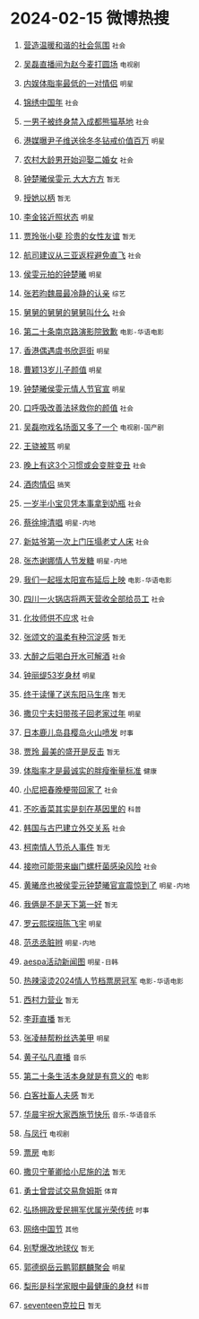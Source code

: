 # 2024-02-15 微博热搜 
1. [营造温暖和谐的社会氛围](https://m.weibo.cn/search?containerid=100103type%3D1%26t%3D10%26q%3D%23%E8%90%A5%E9%80%A0%E6%B8%A9%E6%9A%96%E5%92%8C%E8%B0%90%E7%9A%84%E7%A4%BE%E4%BC%9A%E6%B0%9B%E5%9B%B4%23&stream_entry_id=51&isnewpage=1&extparam=seat%3D1%26pos%3D0%26dgr%3D0%26filter_type%3Drealtimehot%26c_type%3D51%26stream_entry_id%3D51%26cate%3D10103%26q%3D%2523%25E8%2590%25A5%25E9%2580%25A0%25E6%25B8%25A9%25E6%259A%2596%25E5%2592%258C%25E8%25B0%2590%25E7%259A%2584%25E7%25A4%25BE%25E4%25BC%259A%25E6%25B0%259B%25E5%259B%25B4%2523%26display_time%3D1707941389%26pre_seqid%3D170794138937807366132) `社会` 

2. [吴磊直播间为赵今麦打圆场](https://m.weibo.cn/search?containerid=100103type%3D1%26t%3D10%26q%3D%23%E5%90%B4%E7%A3%8A%E7%9B%B4%E6%92%AD%E9%97%B4%E4%B8%BA%E8%B5%B5%E4%BB%8A%E9%BA%A6%E6%89%93%E5%9C%86%E5%9C%BA%23&stream_entry_id=31&isnewpage=1&extparam=seat%3D1%26band_rank%3D1%26filter_type%3Drealtimehot%26c_type%3D31%26realpos%3D1%26cate%3D5001%26lcate%3D5001%26flag%3D2%26dgr%3D0%26q%3D%2523%25E5%2590%25B4%25E7%25A3%258A%25E7%259B%25B4%25E6%2592%25AD%25E9%2597%25B4%25E4%25B8%25BA%25E8%25B5%25B5%25E4%25BB%258A%25E9%25BA%25A6%25E6%2589%2593%25E5%259C%2586%25E5%259C%25BA%2523%26stream_entry_id%3D31%26pos%3D0%26display_time%3D1707941389%26pre_seqid%3D170794138937807366132) `电视剧` 

3. [内娱体脂率最低的一对情侣](https://m.weibo.cn/search?containerid=100103type%3D1%26t%3D10%26q%3D%23%E5%86%85%E5%A8%B1%E4%BD%93%E8%84%82%E7%8E%87%E6%9C%80%E4%BD%8E%E7%9A%84%E4%B8%80%E5%AF%B9%E6%83%85%E4%BE%A3%23&stream_entry_id=31&isnewpage=1&extparam=seat%3D1%26band_rank%3D2%26filter_type%3Drealtimehot%26c_type%3D31%26realpos%3D2%26cate%3D5001%26lcate%3D5001%26flag%3D16%26dgr%3D0%26q%3D%2523%25E5%2586%2585%25E5%25A8%25B1%25E4%25BD%2593%25E8%2584%2582%25E7%258E%2587%25E6%259C%2580%25E4%25BD%258E%25E7%259A%2584%25E4%25B8%2580%25E5%25AF%25B9%25E6%2583%2585%25E4%25BE%25A3%2523%26stream_entry_id%3D31%26pos%3D1%26display_time%3D1707941389%26pre_seqid%3D170794138937807366132) `明星` 

4. [锦绣中国年](https://m.weibo.cn/search?containerid=100103type%3D1%26t%3D10%26q%3D%23%E9%94%A6%E7%BB%A3%E4%B8%AD%E5%9B%BD%E5%B9%B4%23&stream_entry_id=31&isnewpage=1&extparam=seat%3D1%26band_rank%3D3%26filter_type%3Drealtimehot%26c_type%3D31%26realpos%3D3%26cate%3D5001%26lcate%3D5001%26flag%3D0%26dgr%3D0%26q%3D%2523%25E9%2594%25A6%25E7%25BB%25A3%25E4%25B8%25AD%25E5%259B%25BD%25E5%25B9%25B4%2523%26stream_entry_id%3D31%26pos%3D2%26display_time%3D1707941389%26pre_seqid%3D170794138937807366132) `社会` 

5. [一男子被终身禁入成都熊猫基地](https://m.weibo.cn/search?containerid=100103type%3D1%26t%3D10%26q%3D%23%E4%B8%80%E7%94%B7%E5%AD%90%E8%A2%AB%E7%BB%88%E8%BA%AB%E7%A6%81%E5%85%A5%E6%88%90%E9%83%BD%E7%86%8A%E7%8C%AB%E5%9F%BA%E5%9C%B0%23&stream_entry_id=31&isnewpage=1&extparam=seat%3D1%26band_rank%3D4%26filter_type%3Drealtimehot%26c_type%3D31%26realpos%3D4%26cate%3D5001%26lcate%3D5001%26flag%3D2%26dgr%3D0%26q%3D%2523%25E4%25B8%2580%25E7%2594%25B7%25E5%25AD%2590%25E8%25A2%25AB%25E7%25BB%2588%25E8%25BA%25AB%25E7%25A6%2581%25E5%2585%25A5%25E6%2588%2590%25E9%2583%25BD%25E7%2586%258A%25E7%258C%25AB%25E5%259F%25BA%25E5%259C%25B0%2523%26stream_entry_id%3D31%26pos%3D3%26display_time%3D1707941389%26pre_seqid%3D170794138937807366132) `社会` 

6. [港媒曝尹子维送徐冬冬钻戒价值百万](https://m.weibo.cn/search?containerid=100103type%3D1%26t%3D10%26q%3D%23%E6%B8%AF%E5%AA%92%E6%9B%9D%E5%B0%B9%E5%AD%90%E7%BB%B4%E9%80%81%E5%BE%90%E5%86%AC%E5%86%AC%E9%92%BB%E6%88%92%E4%BB%B7%E5%80%BC%E7%99%BE%E4%B8%87%23&stream_entry_id=31&isnewpage=1&extparam=seat%3D1%26band_rank%3D5%26filter_type%3Drealtimehot%26c_type%3D31%26realpos%3D5%26cate%3D5001%26lcate%3D5001%26flag%3D2%26dgr%3D0%26q%3D%2523%25E6%25B8%25AF%25E5%25AA%2592%25E6%259B%259D%25E5%25B0%25B9%25E5%25AD%2590%25E7%25BB%25B4%25E9%2580%2581%25E5%25BE%2590%25E5%2586%25AC%25E5%2586%25AC%25E9%2592%25BB%25E6%2588%2592%25E4%25BB%25B7%25E5%2580%25BC%25E7%2599%25BE%25E4%25B8%2587%2523%26stream_entry_id%3D31%26pos%3D4%26display_time%3D1707941389%26pre_seqid%3D170794138937807366132) `明星` 

7. [农村大龄男开始迎娶二婚女](https://m.weibo.cn/search?containerid=100103type%3D1%26t%3D10%26q%3D%23%E5%86%9C%E6%9D%91%E5%A4%A7%E9%BE%84%E7%94%B7%E5%BC%80%E5%A7%8B%E8%BF%8E%E5%A8%B6%E4%BA%8C%E5%A9%9A%E5%A5%B3%23&stream_entry_id=31&isnewpage=1&extparam=seat%3D1%26band_rank%3D6%26filter_type%3Drealtimehot%26c_type%3D31%26realpos%3D6%26cate%3D5001%26lcate%3D5001%26flag%3D2%26dgr%3D0%26q%3D%2523%25E5%2586%259C%25E6%259D%2591%25E5%25A4%25A7%25E9%25BE%2584%25E7%2594%25B7%25E5%25BC%2580%25E5%25A7%258B%25E8%25BF%258E%25E5%25A8%25B6%25E4%25BA%258C%25E5%25A9%259A%25E5%25A5%25B3%2523%26stream_entry_id%3D31%26pos%3D5%26display_time%3D1707941389%26pre_seqid%3D170794138937807366132) `社会` 

8. [钟楚曦侯雯元 大大方方](https://m.weibo.cn/search?containerid=100103type%3D1%26t%3D10%26q%3D%E9%92%9F%E6%A5%9A%E6%9B%A6%E4%BE%AF%E9%9B%AF%E5%85%83+%E5%A4%A7%E5%A4%A7%E6%96%B9%E6%96%B9&stream_entry_id=31&isnewpage=1&extparam=seat%3D1%26band_rank%3D7%26filter_type%3Drealtimehot%26c_type%3D31%26realpos%3D7%26cate%3D5001%26lcate%3D5001%26flag%3D16%26dgr%3D0%26q%3D%25E9%2592%259F%25E6%25A5%259A%25E6%259B%25A6%25E4%25BE%25AF%25E9%259B%25AF%25E5%2585%2583%2520%25E5%25A4%25A7%25E5%25A4%25A7%25E6%2596%25B9%25E6%2596%25B9%26stream_entry_id%3D31%26pos%3D6%26display_time%3D1707941389%26pre_seqid%3D170794138937807366132) `暂无` 

9. [授她以柄](https://m.weibo.cn/search?containerid=100103type%3D1%26t%3D10%26q%3D%E6%8E%88%E5%A5%B9%E4%BB%A5%E6%9F%84&stream_entry_id=31&isnewpage=1&extparam=seat%3D1%26band_rank%3D8%26filter_type%3Drealtimehot%26c_type%3D31%26realpos%3D8%26cate%3D5001%26lcate%3D5001%26flag%3D0%26dgr%3D0%26q%3D%25E6%258E%2588%25E5%25A5%25B9%25E4%25BB%25A5%25E6%259F%2584%26stream_entry_id%3D31%26pos%3D7%26display_time%3D1707941389%26pre_seqid%3D170794138937807366132) `暂无` 

10. [李金铭近照状态](https://m.weibo.cn/search?containerid=100103type%3D1%26t%3D10%26q%3D%23%E6%9D%8E%E9%87%91%E9%93%AD%E8%BF%91%E7%85%A7%E7%8A%B6%E6%80%81%23&stream_entry_id=31&isnewpage=1&extparam=seat%3D1%26band_rank%3D9%26filter_type%3Drealtimehot%26c_type%3D31%26realpos%3D9%26cate%3D5001%26lcate%3D5001%26flag%3D2%26dgr%3D0%26q%3D%2523%25E6%259D%258E%25E9%2587%2591%25E9%2593%25AD%25E8%25BF%2591%25E7%2585%25A7%25E7%258A%25B6%25E6%2580%2581%2523%26stream_entry_id%3D31%26pos%3D8%26display_time%3D1707941389%26pre_seqid%3D170794138937807366132) `明星` 

11. [贾玲张小斐 珍贵的女性友谊](https://m.weibo.cn/search?containerid=100103type%3D1%26t%3D10%26q%3D%E8%B4%BE%E7%8E%B2%E5%BC%A0%E5%B0%8F%E6%96%90+%E7%8F%8D%E8%B4%B5%E7%9A%84%E5%A5%B3%E6%80%A7%E5%8F%8B%E8%B0%8A&stream_entry_id=31&isnewpage=1&extparam=seat%3D1%26band_rank%3D10%26filter_type%3Drealtimehot%26c_type%3D31%26realpos%3D10%26cate%3D5001%26lcate%3D5001%26flag%3D0%26dgr%3D0%26q%3D%25E8%25B4%25BE%25E7%258E%25B2%25E5%25BC%25A0%25E5%25B0%258F%25E6%2596%2590%2520%25E7%258F%258D%25E8%25B4%25B5%25E7%259A%2584%25E5%25A5%25B3%25E6%2580%25A7%25E5%258F%258B%25E8%25B0%258A%26stream_entry_id%3D31%26pos%3D9%26display_time%3D1707941389%26pre_seqid%3D170794138937807366132) `暂无` 

12. [航司建议从三亚返程避免直飞](https://m.weibo.cn/search?containerid=100103type%3D1%26t%3D10%26q%3D%23%E8%88%AA%E5%8F%B8%E5%BB%BA%E8%AE%AE%E4%BB%8E%E4%B8%89%E4%BA%9A%E8%BF%94%E7%A8%8B%E9%81%BF%E5%85%8D%E7%9B%B4%E9%A3%9E%23&stream_entry_id=31&isnewpage=1&extparam=seat%3D1%26band_rank%3D11%26filter_type%3Drealtimehot%26c_type%3D31%26realpos%3D11%26cate%3D5001%26lcate%3D5001%26flag%3D2%26dgr%3D0%26q%3D%2523%25E8%2588%25AA%25E5%258F%25B8%25E5%25BB%25BA%25E8%25AE%25AE%25E4%25BB%258E%25E4%25B8%2589%25E4%25BA%259A%25E8%25BF%2594%25E7%25A8%258B%25E9%2581%25BF%25E5%2585%258D%25E7%259B%25B4%25E9%25A3%259E%2523%26stream_entry_id%3D31%26pos%3D10%26display_time%3D1707941389%26pre_seqid%3D170794138937807366132) `社会` 

13. [侯雯元拍的钟楚曦](https://m.weibo.cn/search?containerid=100103type%3D1%26t%3D10%26q%3D%23%E4%BE%AF%E9%9B%AF%E5%85%83%E6%8B%8D%E7%9A%84%E9%92%9F%E6%A5%9A%E6%9B%A6%23&stream_entry_id=31&isnewpage=1&extparam=seat%3D1%26band_rank%3D12%26filter_type%3Drealtimehot%26c_type%3D31%26realpos%3D12%26cate%3D5001%26lcate%3D5001%26flag%3D0%26dgr%3D0%26q%3D%2523%25E4%25BE%25AF%25E9%259B%25AF%25E5%2585%2583%25E6%258B%258D%25E7%259A%2584%25E9%2592%259F%25E6%25A5%259A%25E6%259B%25A6%2523%26stream_entry_id%3D31%26pos%3D11%26display_time%3D1707941389%26pre_seqid%3D170794138937807366132) `明星` 

14. [张若昀魏晨最冷静的认亲](https://m.weibo.cn/search?containerid=100103type%3D1%26t%3D10%26q%3D%E5%BC%A0%E8%8B%A5%E6%98%80%E9%AD%8F%E6%99%A8%E6%9C%80%E5%86%B7%E9%9D%99%E7%9A%84%E8%AE%A4%E4%BA%B2&stream_entry_id=31&isnewpage=1&extparam=seat%3D1%26band_rank%3D13%26filter_type%3Drealtimehot%26c_type%3D31%26realpos%3D13%26cate%3D5001%26lcate%3D5001%26flag%3D0%26dgr%3D0%26q%3D%25E5%25BC%25A0%25E8%258B%25A5%25E6%2598%2580%25E9%25AD%258F%25E6%2599%25A8%25E6%259C%2580%25E5%2586%25B7%25E9%259D%2599%25E7%259A%2584%25E8%25AE%25A4%25E4%25BA%25B2%26stream_entry_id%3D31%26pos%3D12%26display_time%3D1707941389%26pre_seqid%3D170794138937807366132) `综艺` 

15. [舅舅的舅舅的舅舅叫什么](https://m.weibo.cn/search?containerid=100103type%3D1%26t%3D10%26q%3D%23%E8%88%85%E8%88%85%E7%9A%84%E8%88%85%E8%88%85%E7%9A%84%E8%88%85%E8%88%85%E5%8F%AB%E4%BB%80%E4%B9%88%23&stream_entry_id=31&isnewpage=1&extparam=seat%3D1%26band_rank%3D14%26filter_type%3Drealtimehot%26c_type%3D31%26realpos%3D14%26cate%3D5001%26lcate%3D5001%26flag%3D0%26dgr%3D0%26q%3D%2523%25E8%2588%2585%25E8%2588%2585%25E7%259A%2584%25E8%2588%2585%25E8%2588%2585%25E7%259A%2584%25E8%2588%2585%25E8%2588%2585%25E5%258F%25AB%25E4%25BB%2580%25E4%25B9%2588%2523%26stream_entry_id%3D31%26pos%3D13%26display_time%3D1707941389%26pre_seqid%3D170794138937807366132) `社会` 

16. [第二十条南京路演影院致歉](https://m.weibo.cn/search?containerid=100103type%3D1%26t%3D10%26q%3D%23%E7%AC%AC%E4%BA%8C%E5%8D%81%E6%9D%A1%E5%8D%97%E4%BA%AC%E8%B7%AF%E6%BC%94%E5%BD%B1%E9%99%A2%E8%87%B4%E6%AD%89%23&stream_entry_id=31&isnewpage=1&extparam=seat%3D1%26band_rank%3D15%26filter_type%3Drealtimehot%26c_type%3D31%26realpos%3D15%26cate%3D5001%26lcate%3D5001%26flag%3D0%26dgr%3D0%26q%3D%2523%25E7%25AC%25AC%25E4%25BA%258C%25E5%258D%2581%25E6%259D%25A1%25E5%258D%2597%25E4%25BA%25AC%25E8%25B7%25AF%25E6%25BC%2594%25E5%25BD%25B1%25E9%2599%25A2%25E8%2587%25B4%25E6%25AD%2589%2523%26stream_entry_id%3D31%26pos%3D14%26display_time%3D1707941389%26pre_seqid%3D170794138937807366132) `电影-华语电影` 

17. [香港偶遇虞书欣逛街](https://m.weibo.cn/search?containerid=100103type%3D1%26t%3D10%26q%3D%23%E9%A6%99%E6%B8%AF%E5%81%B6%E9%81%87%E8%99%9E%E4%B9%A6%E6%AC%A3%E9%80%9B%E8%A1%97%23&stream_entry_id=31&isnewpage=1&extparam=seat%3D1%26band_rank%3D16%26filter_type%3Drealtimehot%26c_type%3D31%26realpos%3D16%26cate%3D5001%26lcate%3D5001%26flag%3D1%26dgr%3D0%26q%3D%2523%25E9%25A6%2599%25E6%25B8%25AF%25E5%2581%25B6%25E9%2581%2587%25E8%2599%259E%25E4%25B9%25A6%25E6%25AC%25A3%25E9%2580%259B%25E8%25A1%2597%2523%26stream_entry_id%3D31%26pos%3D15%26display_time%3D1707941389%26pre_seqid%3D170794138937807366132) `明星` 

18. [曹颖13岁儿子颜值](https://m.weibo.cn/search?containerid=100103type%3D1%26t%3D10%26q%3D%23%E6%9B%B9%E9%A2%9613%E5%B2%81%E5%84%BF%E5%AD%90%E9%A2%9C%E5%80%BC%23&stream_entry_id=31&isnewpage=1&extparam=seat%3D1%26band_rank%3D17%26filter_type%3Drealtimehot%26c_type%3D31%26realpos%3D17%26cate%3D5001%26lcate%3D5001%26flag%3D2%26dgr%3D0%26q%3D%2523%25E6%259B%25B9%25E9%25A2%259613%25E5%25B2%2581%25E5%2584%25BF%25E5%25AD%2590%25E9%25A2%259C%25E5%2580%25BC%2523%26stream_entry_id%3D31%26pos%3D16%26display_time%3D1707941389%26pre_seqid%3D170794138937807366132) `明星` 

19. [钟楚曦侯雯元情人节官宣](https://m.weibo.cn/search?containerid=100103type%3D1%26t%3D10%26q%3D%23%E9%92%9F%E6%A5%9A%E6%9B%A6%E4%BE%AF%E9%9B%AF%E5%85%83%E6%83%85%E4%BA%BA%E8%8A%82%E5%AE%98%E5%AE%A3%23&stream_entry_id=31&isnewpage=1&extparam=seat%3D1%26band_rank%3D18%26filter_type%3Drealtimehot%26c_type%3D31%26realpos%3D18%26cate%3D5001%26lcate%3D5001%26flag%3D0%26dgr%3D0%26q%3D%2523%25E9%2592%259F%25E6%25A5%259A%25E6%259B%25A6%25E4%25BE%25AF%25E9%259B%25AF%25E5%2585%2583%25E6%2583%2585%25E4%25BA%25BA%25E8%258A%2582%25E5%25AE%2598%25E5%25AE%25A3%2523%26stream_entry_id%3D31%26pos%3D17%26display_time%3D1707941389%26pre_seqid%3D170794138937807366132) `明星` 

20. [口呼吸改善法拯救你的颜值](https://m.weibo.cn/search?containerid=100103type%3D1%26t%3D10%26q%3D%23%E5%8F%A3%E5%91%BC%E5%90%B8%E6%94%B9%E5%96%84%E6%B3%95%E6%8B%AF%E6%95%91%E4%BD%A0%E7%9A%84%E9%A2%9C%E5%80%BC%23&stream_entry_id=31&isnewpage=1&extparam=seat%3D1%26band_rank%3D19%26filter_type%3Drealtimehot%26c_type%3D31%26realpos%3D19%26cate%3D5001%26lcate%3D5001%26flag%3D0%26dgr%3D0%26q%3D%2523%25E5%258F%25A3%25E5%2591%25BC%25E5%2590%25B8%25E6%2594%25B9%25E5%2596%2584%25E6%25B3%2595%25E6%258B%25AF%25E6%2595%2591%25E4%25BD%25A0%25E7%259A%2584%25E9%25A2%259C%25E5%2580%25BC%2523%26stream_entry_id%3D31%26pos%3D18%26display_time%3D1707941389%26pre_seqid%3D170794138937807366132) `社会` 

21. [吴磊吻戏名场面又多了一个](https://m.weibo.cn/search?containerid=100103type%3D1%26t%3D10%26q%3D%23%E5%90%B4%E7%A3%8A%E5%90%BB%E6%88%8F%E5%90%8D%E5%9C%BA%E9%9D%A2%E5%8F%88%E5%A4%9A%E4%BA%86%E4%B8%80%E4%B8%AA%23&stream_entry_id=31&isnewpage=1&extparam=seat%3D1%26band_rank%3D20%26filter_type%3Drealtimehot%26c_type%3D31%26realpos%3D20%26cate%3D5001%26lcate%3D5001%26flag%3D2%26dgr%3D0%26q%3D%2523%25E5%2590%25B4%25E7%25A3%258A%25E5%2590%25BB%25E6%2588%258F%25E5%2590%258D%25E5%259C%25BA%25E9%259D%25A2%25E5%258F%2588%25E5%25A4%259A%25E4%25BA%2586%25E4%25B8%2580%25E4%25B8%25AA%2523%26stream_entry_id%3D31%26pos%3D19%26display_time%3D1707941389%26pre_seqid%3D170794138937807366132) `电视剧-国产剧` 

22. [王骁被骂](https://m.weibo.cn/search?containerid=100103type%3D1%26t%3D10%26q%3D%E7%8E%8B%E9%AA%81%E8%A2%AB%E9%AA%82&stream_entry_id=31&isnewpage=1&extparam=seat%3D1%26band_rank%3D21%26filter_type%3Drealtimehot%26c_type%3D31%26realpos%3D21%26cate%3D5001%26lcate%3D5001%26flag%3D2%26dgr%3D0%26q%3D%25E7%258E%258B%25E9%25AA%2581%25E8%25A2%25AB%25E9%25AA%2582%26stream_entry_id%3D31%26pos%3D20%26display_time%3D1707941389%26pre_seqid%3D170794138937807366132) `明星` 

23. [晚上有这3个习惯或会变胖变丑](https://m.weibo.cn/search?containerid=100103type%3D1%26t%3D10%26q%3D%23%E6%99%9A%E4%B8%8A%E6%9C%89%E8%BF%993%E4%B8%AA%E4%B9%A0%E6%83%AF%E6%88%96%E4%BC%9A%E5%8F%98%E8%83%96%E5%8F%98%E4%B8%91%23&stream_entry_id=31&isnewpage=1&extparam=seat%3D1%26band_rank%3D22%26filter_type%3Drealtimehot%26c_type%3D31%26realpos%3D22%26cate%3D5001%26lcate%3D5001%26flag%3D0%26dgr%3D0%26q%3D%2523%25E6%2599%259A%25E4%25B8%258A%25E6%259C%2589%25E8%25BF%25993%25E4%25B8%25AA%25E4%25B9%25A0%25E6%2583%25AF%25E6%2588%2596%25E4%25BC%259A%25E5%258F%2598%25E8%2583%2596%25E5%258F%2598%25E4%25B8%2591%2523%26stream_entry_id%3D31%26pos%3D21%26display_time%3D1707941389%26pre_seqid%3D170794138937807366132) `社会` 

24. [酒肉情侣](https://m.weibo.cn/search?containerid=100103type%3D1%26t%3D10%26q%3D%E9%85%92%E8%82%89%E6%83%85%E4%BE%A3&stream_entry_id=31&isnewpage=1&extparam=seat%3D1%26band_rank%3D23%26filter_type%3Drealtimehot%26c_type%3D31%26realpos%3D23%26cate%3D5001%26lcate%3D5001%26flag%3D0%26dgr%3D0%26q%3D%25E9%2585%2592%25E8%2582%2589%25E6%2583%2585%25E4%25BE%25A3%26stream_entry_id%3D31%26pos%3D22%26display_time%3D1707941389%26pre_seqid%3D170794138937807366132) `搞笑` 

25. [一岁半小宝贝凭本事拿到奶瓶](https://m.weibo.cn/search?containerid=100103type%3D1%26t%3D10%26q%3D%23%E4%B8%80%E5%B2%81%E5%8D%8A%E5%B0%8F%E5%AE%9D%E8%B4%9D%E5%87%AD%E6%9C%AC%E4%BA%8B%E6%8B%BF%E5%88%B0%E5%A5%B6%E7%93%B6%23&stream_entry_id=31&isnewpage=1&extparam=seat%3D1%26band_rank%3D24%26filter_type%3Drealtimehot%26c_type%3D31%26realpos%3D24%26cate%3D5001%26lcate%3D5001%26flag%3D32768%26dgr%3D0%26q%3D%2523%25E4%25B8%2580%25E5%25B2%2581%25E5%258D%258A%25E5%25B0%258F%25E5%25AE%259D%25E8%25B4%259D%25E5%2587%25AD%25E6%259C%25AC%25E4%25BA%258B%25E6%258B%25BF%25E5%2588%25B0%25E5%25A5%25B6%25E7%2593%25B6%2523%26stream_entry_id%3D31%26pos%3D23%26display_time%3D1707941389%26pre_seqid%3D170794138937807366132) `社会` 

26. [蔡徐坤清唱](https://m.weibo.cn/search?containerid=100103type%3D1%26t%3D10%26q%3D%23%E8%94%A1%E5%BE%90%E5%9D%A4%E6%B8%85%E5%94%B1%23&stream_entry_id=31&isnewpage=1&extparam=seat%3D1%26band_rank%3D25%26filter_type%3Drealtimehot%26c_type%3D31%26realpos%3D25%26cate%3D5001%26lcate%3D5001%26flag%3D0%26dgr%3D0%26q%3D%2523%25E8%2594%25A1%25E5%25BE%2590%25E5%259D%25A4%25E6%25B8%2585%25E5%2594%25B1%2523%26stream_entry_id%3D31%26pos%3D24%26display_time%3D1707941389%26pre_seqid%3D170794138937807366132) `明星-内地` 

27. [新姑爷第一次上门压塌老丈人床](https://m.weibo.cn/search?containerid=100103type%3D1%26t%3D10%26q%3D%23%E6%96%B0%E5%A7%91%E7%88%B7%E7%AC%AC%E4%B8%80%E6%AC%A1%E4%B8%8A%E9%97%A8%E5%8E%8B%E5%A1%8C%E8%80%81%E4%B8%88%E4%BA%BA%E5%BA%8A%23&stream_entry_id=31&isnewpage=1&extparam=seat%3D1%26band_rank%3D26%26filter_type%3Drealtimehot%26c_type%3D31%26realpos%3D26%26cate%3D5001%26lcate%3D5001%26flag%3D0%26dgr%3D0%26q%3D%2523%25E6%2596%25B0%25E5%25A7%2591%25E7%2588%25B7%25E7%25AC%25AC%25E4%25B8%2580%25E6%25AC%25A1%25E4%25B8%258A%25E9%2597%25A8%25E5%258E%258B%25E5%25A1%258C%25E8%2580%2581%25E4%25B8%2588%25E4%25BA%25BA%25E5%25BA%258A%2523%26stream_entry_id%3D31%26pos%3D25%26display_time%3D1707941389%26pre_seqid%3D170794138937807366132) `社会` 

28. [张杰谢娜情人节发糖](https://m.weibo.cn/search?containerid=100103type%3D1%26t%3D10%26q%3D%23%E5%BC%A0%E6%9D%B0%E8%B0%A2%E5%A8%9C%E6%83%85%E4%BA%BA%E8%8A%82%E5%8F%91%E7%B3%96%23&stream_entry_id=31&isnewpage=1&extparam=seat%3D1%26band_rank%3D27%26filter_type%3Drealtimehot%26c_type%3D31%26realpos%3D27%26cate%3D5001%26lcate%3D5001%26flag%3D0%26dgr%3D0%26q%3D%2523%25E5%25BC%25A0%25E6%259D%25B0%25E8%25B0%25A2%25E5%25A8%259C%25E6%2583%2585%25E4%25BA%25BA%25E8%258A%2582%25E5%258F%2591%25E7%25B3%2596%2523%26stream_entry_id%3D31%26pos%3D26%26display_time%3D1707941389%26pre_seqid%3D170794138937807366132) `明星-内地` 

29. [我们一起摇太阳宣布延后上映](https://m.weibo.cn/search?containerid=100103type%3D1%26t%3D10%26q%3D%23%E6%88%91%E4%BB%AC%E4%B8%80%E8%B5%B7%E6%91%87%E5%A4%AA%E9%98%B3%E5%AE%A3%E5%B8%83%E5%BB%B6%E5%90%8E%E4%B8%8A%E6%98%A0%23&stream_entry_id=31&isnewpage=1&extparam=seat%3D1%26band_rank%3D28%26filter_type%3Drealtimehot%26c_type%3D31%26realpos%3D28%26cate%3D5001%26lcate%3D5001%26flag%3D0%26dgr%3D0%26q%3D%2523%25E6%2588%2591%25E4%25BB%25AC%25E4%25B8%2580%25E8%25B5%25B7%25E6%2591%2587%25E5%25A4%25AA%25E9%2598%25B3%25E5%25AE%25A3%25E5%25B8%2583%25E5%25BB%25B6%25E5%2590%258E%25E4%25B8%258A%25E6%2598%25A0%2523%26stream_entry_id%3D31%26pos%3D27%26display_time%3D1707941389%26pre_seqid%3D170794138937807366132) `电影-华语电影` 

30. [四川一火锅店将两天营收全部给员工](https://m.weibo.cn/search?containerid=100103type%3D1%26t%3D10%26q%3D%23%E5%9B%9B%E5%B7%9D%E4%B8%80%E7%81%AB%E9%94%85%E5%BA%97%E5%B0%86%E4%B8%A4%E5%A4%A9%E8%90%A5%E6%94%B6%E5%85%A8%E9%83%A8%E7%BB%99%E5%91%98%E5%B7%A5%23&stream_entry_id=31&isnewpage=1&extparam=seat%3D1%26band_rank%3D29%26filter_type%3Drealtimehot%26c_type%3D31%26realpos%3D29%26cate%3D5001%26lcate%3D5001%26flag%3D32768%26dgr%3D0%26q%3D%2523%25E5%259B%259B%25E5%25B7%259D%25E4%25B8%2580%25E7%2581%25AB%25E9%2594%2585%25E5%25BA%2597%25E5%25B0%2586%25E4%25B8%25A4%25E5%25A4%25A9%25E8%2590%25A5%25E6%2594%25B6%25E5%2585%25A8%25E9%2583%25A8%25E7%25BB%2599%25E5%2591%2598%25E5%25B7%25A5%2523%26stream_entry_id%3D31%26pos%3D28%26display_time%3D1707941389%26pre_seqid%3D170794138937807366132) `社会` 

31. [化妆师供不应求](https://m.weibo.cn/search?containerid=100103type%3D1%26t%3D10%26q%3D%23%E5%8C%96%E5%A6%86%E5%B8%88%E4%BE%9B%E4%B8%8D%E5%BA%94%E6%B1%82%23&stream_entry_id=31&isnewpage=1&extparam=seat%3D1%26band_rank%3D30%26filter_type%3Drealtimehot%26c_type%3D31%26realpos%3D30%26cate%3D5001%26lcate%3D5001%26flag%3D0%26dgr%3D0%26q%3D%2523%25E5%258C%2596%25E5%25A6%2586%25E5%25B8%2588%25E4%25BE%259B%25E4%25B8%258D%25E5%25BA%2594%25E6%25B1%2582%2523%26stream_entry_id%3D31%26pos%3D29%26display_time%3D1707941389%26pre_seqid%3D170794138937807366132) `社会` 

32. [张颂文的温柔有种沉淀感](https://m.weibo.cn/search?containerid=100103type%3D1%26t%3D10%26q%3D%E5%BC%A0%E9%A2%82%E6%96%87%E7%9A%84%E6%B8%A9%E6%9F%94%E6%9C%89%E7%A7%8D%E6%B2%89%E6%B7%80%E6%84%9F&stream_entry_id=31&isnewpage=1&extparam=seat%3D1%26band_rank%3D31%26filter_type%3Drealtimehot%26c_type%3D31%26realpos%3D31%26cate%3D5001%26lcate%3D5001%26flag%3D0%26dgr%3D0%26q%3D%25E5%25BC%25A0%25E9%25A2%2582%25E6%2596%2587%25E7%259A%2584%25E6%25B8%25A9%25E6%259F%2594%25E6%259C%2589%25E7%25A7%258D%25E6%25B2%2589%25E6%25B7%2580%25E6%2584%259F%26stream_entry_id%3D31%26pos%3D30%26display_time%3D1707941389%26pre_seqid%3D170794138937807366132) `暂无` 

33. [大醉之后喝白开水可解酒](https://m.weibo.cn/search?containerid=100103type%3D1%26t%3D10%26q%3D%23%E5%A4%A7%E9%86%89%E4%B9%8B%E5%90%8E%E5%96%9D%E7%99%BD%E5%BC%80%E6%B0%B4%E5%8F%AF%E8%A7%A3%E9%85%92%23&stream_entry_id=31&isnewpage=1&extparam=seat%3D1%26band_rank%3D32%26filter_type%3Drealtimehot%26c_type%3D31%26realpos%3D32%26cate%3D5001%26lcate%3D5001%26flag%3D1%26dgr%3D0%26q%3D%2523%25E5%25A4%25A7%25E9%2586%2589%25E4%25B9%258B%25E5%2590%258E%25E5%2596%259D%25E7%2599%25BD%25E5%25BC%2580%25E6%25B0%25B4%25E5%258F%25AF%25E8%25A7%25A3%25E9%2585%2592%2523%26stream_entry_id%3D31%26pos%3D31%26display_time%3D1707941389%26pre_seqid%3D170794138937807366132) `社会` 

34. [钟丽缇53岁身材](https://m.weibo.cn/search?containerid=100103type%3D1%26t%3D10%26q%3D%23%E9%92%9F%E4%B8%BD%E7%BC%8753%E5%B2%81%E8%BA%AB%E6%9D%90%23&stream_entry_id=31&isnewpage=1&extparam=seat%3D1%26band_rank%3D33%26filter_type%3Drealtimehot%26c_type%3D31%26realpos%3D33%26cate%3D5001%26lcate%3D5001%26flag%3D0%26dgr%3D0%26q%3D%2523%25E9%2592%259F%25E4%25B8%25BD%25E7%25BC%258753%25E5%25B2%2581%25E8%25BA%25AB%25E6%259D%2590%2523%26stream_entry_id%3D31%26pos%3D32%26display_time%3D1707941389%26pre_seqid%3D170794138937807366132) `明星` 

35. [终于读懂了送东阳马生序](https://m.weibo.cn/search?containerid=100103type%3D1%26t%3D10%26q%3D%E7%BB%88%E4%BA%8E%E8%AF%BB%E6%87%82%E4%BA%86%E9%80%81%E4%B8%9C%E9%98%B3%E9%A9%AC%E7%94%9F%E5%BA%8F&stream_entry_id=31&isnewpage=1&extparam=seat%3D1%26band_rank%3D34%26filter_type%3Drealtimehot%26c_type%3D31%26realpos%3D34%26cate%3D5001%26lcate%3D5001%26flag%3D0%26dgr%3D0%26q%3D%25E7%25BB%2588%25E4%25BA%258E%25E8%25AF%25BB%25E6%2587%2582%25E4%25BA%2586%25E9%2580%2581%25E4%25B8%259C%25E9%2598%25B3%25E9%25A9%25AC%25E7%2594%259F%25E5%25BA%258F%26stream_entry_id%3D31%26pos%3D33%26display_time%3D1707941389%26pre_seqid%3D170794138937807366132) `暂无` 

36. [撒贝宁夫妇带孩子回老家过年](https://m.weibo.cn/search?containerid=100103type%3D1%26t%3D10%26q%3D%23%E6%92%92%E8%B4%9D%E5%AE%81%E5%A4%AB%E5%A6%87%E5%B8%A6%E5%AD%A9%E5%AD%90%E5%9B%9E%E8%80%81%E5%AE%B6%E8%BF%87%E5%B9%B4%23&stream_entry_id=31&isnewpage=1&extparam=seat%3D1%26band_rank%3D35%26filter_type%3Drealtimehot%26c_type%3D31%26realpos%3D35%26cate%3D5001%26lcate%3D5001%26flag%3D0%26dgr%3D0%26q%3D%2523%25E6%2592%2592%25E8%25B4%259D%25E5%25AE%2581%25E5%25A4%25AB%25E5%25A6%2587%25E5%25B8%25A6%25E5%25AD%25A9%25E5%25AD%2590%25E5%259B%259E%25E8%2580%2581%25E5%25AE%25B6%25E8%25BF%2587%25E5%25B9%25B4%2523%26stream_entry_id%3D31%26pos%3D34%26display_time%3D1707941389%26pre_seqid%3D170794138937807366132) `明星` 

37. [日本鹿儿岛县樱岛火山喷发](https://m.weibo.cn/search?containerid=100103type%3D1%26t%3D10%26q%3D%23%E6%97%A5%E6%9C%AC%E9%B9%BF%E5%84%BF%E5%B2%9B%E5%8E%BF%E6%A8%B1%E5%B2%9B%E7%81%AB%E5%B1%B1%E5%96%B7%E5%8F%91%23&stream_entry_id=31&isnewpage=1&extparam=seat%3D1%26band_rank%3D36%26filter_type%3Drealtimehot%26c_type%3D31%26realpos%3D36%26cate%3D5001%26lcate%3D5001%26flag%3D0%26dgr%3D0%26q%3D%2523%25E6%2597%25A5%25E6%259C%25AC%25E9%25B9%25BF%25E5%2584%25BF%25E5%25B2%259B%25E5%258E%25BF%25E6%25A8%25B1%25E5%25B2%259B%25E7%2581%25AB%25E5%25B1%25B1%25E5%2596%25B7%25E5%258F%2591%2523%26stream_entry_id%3D31%26pos%3D35%26display_time%3D1707941389%26pre_seqid%3D170794138937807366132) `时事` 

38. [贾玲 最美的盛开是反击](https://m.weibo.cn/search?containerid=100103type%3D1%26t%3D10%26q%3D%E8%B4%BE%E7%8E%B2+%E6%9C%80%E7%BE%8E%E7%9A%84%E7%9B%9B%E5%BC%80%E6%98%AF%E5%8F%8D%E5%87%BB&stream_entry_id=31&isnewpage=1&extparam=seat%3D1%26band_rank%3D37%26filter_type%3Drealtimehot%26c_type%3D31%26realpos%3D37%26cate%3D5001%26lcate%3D5001%26flag%3D0%26dgr%3D0%26q%3D%25E8%25B4%25BE%25E7%258E%25B2%2520%25E6%259C%2580%25E7%25BE%258E%25E7%259A%2584%25E7%259B%259B%25E5%25BC%2580%25E6%2598%25AF%25E5%258F%258D%25E5%2587%25BB%26stream_entry_id%3D31%26pos%3D36%26display_time%3D1707941389%26pre_seqid%3D170794138937807366132) `暂无` 

39. [体脂率才是最诚实的胖瘦衡量标准](https://m.weibo.cn/search?containerid=100103type%3D1%26t%3D10%26q%3D%23%E4%BD%93%E8%84%82%E7%8E%87%E6%89%8D%E6%98%AF%E6%9C%80%E8%AF%9A%E5%AE%9E%E7%9A%84%E8%83%96%E7%98%A6%E8%A1%A1%E9%87%8F%E6%A0%87%E5%87%86%23&stream_entry_id=31&isnewpage=1&extparam=seat%3D1%26band_rank%3D38%26filter_type%3Drealtimehot%26c_type%3D31%26realpos%3D38%26cate%3D5001%26lcate%3D5001%26flag%3D0%26dgr%3D0%26q%3D%2523%25E4%25BD%2593%25E8%2584%2582%25E7%258E%2587%25E6%2589%258D%25E6%2598%25AF%25E6%259C%2580%25E8%25AF%259A%25E5%25AE%259E%25E7%259A%2584%25E8%2583%2596%25E7%2598%25A6%25E8%25A1%25A1%25E9%2587%258F%25E6%25A0%2587%25E5%2587%2586%2523%26stream_entry_id%3D31%26pos%3D37%26display_time%3D1707941389%26pre_seqid%3D170794138937807366132) `健康` 

40. [小尼把春晚梗带回家了](https://m.weibo.cn/search?containerid=100103type%3D1%26t%3D10%26q%3D%23%E5%B0%8F%E5%B0%BC%E6%8A%8A%E6%98%A5%E6%99%9A%E6%A2%97%E5%B8%A6%E5%9B%9E%E5%AE%B6%E4%BA%86%23&stream_entry_id=31&isnewpage=1&extparam=seat%3D1%26band_rank%3D39%26filter_type%3Drealtimehot%26c_type%3D31%26realpos%3D39%26cate%3D5001%26lcate%3D5001%26flag%3D0%26dgr%3D0%26q%3D%2523%25E5%25B0%258F%25E5%25B0%25BC%25E6%258A%258A%25E6%2598%25A5%25E6%2599%259A%25E6%25A2%2597%25E5%25B8%25A6%25E5%259B%259E%25E5%25AE%25B6%25E4%25BA%2586%2523%26stream_entry_id%3D31%26pos%3D38%26display_time%3D1707941389%26pre_seqid%3D170794138937807366132) `社会` 

41. [不吃香菜其实是刻在基因里的](https://m.weibo.cn/search?containerid=100103type%3D1%26t%3D10%26q%3D%23%E4%B8%8D%E5%90%83%E9%A6%99%E8%8F%9C%E5%85%B6%E5%AE%9E%E6%98%AF%E5%88%BB%E5%9C%A8%E5%9F%BA%E5%9B%A0%E9%87%8C%E7%9A%84%23&stream_entry_id=31&isnewpage=1&extparam=seat%3D1%26band_rank%3D40%26filter_type%3Drealtimehot%26c_type%3D31%26realpos%3D40%26cate%3D5001%26lcate%3D5001%26flag%3D0%26dgr%3D0%26q%3D%2523%25E4%25B8%258D%25E5%2590%2583%25E9%25A6%2599%25E8%258F%259C%25E5%2585%25B6%25E5%25AE%259E%25E6%2598%25AF%25E5%2588%25BB%25E5%259C%25A8%25E5%259F%25BA%25E5%259B%25A0%25E9%2587%258C%25E7%259A%2584%2523%26stream_entry_id%3D31%26pos%3D39%26display_time%3D1707941389%26pre_seqid%3D170794138937807366132) `科普` 

42. [韩国与古巴建立外交关系](https://m.weibo.cn/search?containerid=100103type%3D1%26t%3D10%26q%3D%23%E9%9F%A9%E5%9B%BD%E4%B8%8E%E5%8F%A4%E5%B7%B4%E5%BB%BA%E7%AB%8B%E5%A4%96%E4%BA%A4%E5%85%B3%E7%B3%BB%23&stream_entry_id=31&isnewpage=1&extparam=seat%3D1%26band_rank%3D41%26filter_type%3Drealtimehot%26c_type%3D31%26realpos%3D41%26cate%3D5001%26lcate%3D5001%26flag%3D0%26dgr%3D0%26q%3D%2523%25E9%259F%25A9%25E5%259B%25BD%25E4%25B8%258E%25E5%258F%25A4%25E5%25B7%25B4%25E5%25BB%25BA%25E7%25AB%258B%25E5%25A4%2596%25E4%25BA%25A4%25E5%2585%25B3%25E7%25B3%25BB%2523%26stream_entry_id%3D31%26pos%3D40%26display_time%3D1707941389%26pre_seqid%3D170794138937807366132) `社会` 

43. [柯南情人节杀人事件](https://m.weibo.cn/search?containerid=100103type%3D1%26t%3D10%26q%3D%E6%9F%AF%E5%8D%97%E6%83%85%E4%BA%BA%E8%8A%82%E6%9D%80%E4%BA%BA%E4%BA%8B%E4%BB%B6&stream_entry_id=31&isnewpage=1&extparam=seat%3D1%26band_rank%3D42%26filter_type%3Drealtimehot%26c_type%3D31%26realpos%3D42%26cate%3D5001%26lcate%3D5001%26flag%3D0%26dgr%3D0%26q%3D%25E6%259F%25AF%25E5%258D%2597%25E6%2583%2585%25E4%25BA%25BA%25E8%258A%2582%25E6%259D%2580%25E4%25BA%25BA%25E4%25BA%258B%25E4%25BB%25B6%26stream_entry_id%3D31%26pos%3D41%26display_time%3D1707941389%26pre_seqid%3D170794138937807366132) `暂无` 

44. [接吻可能带来幽门螺杆菌感染风险](https://m.weibo.cn/search?containerid=100103type%3D1%26t%3D10%26q%3D%23%E6%8E%A5%E5%90%BB%E5%8F%AF%E8%83%BD%E5%B8%A6%E6%9D%A5%E5%B9%BD%E9%97%A8%E8%9E%BA%E6%9D%86%E8%8F%8C%E6%84%9F%E6%9F%93%E9%A3%8E%E9%99%A9%23&stream_entry_id=31&isnewpage=1&extparam=seat%3D1%26band_rank%3D43%26filter_type%3Drealtimehot%26c_type%3D31%26realpos%3D43%26cate%3D5001%26lcate%3D5001%26flag%3D0%26dgr%3D0%26q%3D%2523%25E6%258E%25A5%25E5%2590%25BB%25E5%258F%25AF%25E8%2583%25BD%25E5%25B8%25A6%25E6%259D%25A5%25E5%25B9%25BD%25E9%2597%25A8%25E8%259E%25BA%25E6%259D%2586%25E8%258F%258C%25E6%2584%259F%25E6%259F%2593%25E9%25A3%258E%25E9%2599%25A9%2523%26stream_entry_id%3D31%26pos%3D42%26display_time%3D1707941389%26pre_seqid%3D170794138937807366132) `社会` 

45. [黄曦彦也被侯雯元钟楚曦官宣震惊到了](https://m.weibo.cn/search?containerid=100103type%3D1%26t%3D10%26q%3D%23%E9%BB%84%E6%9B%A6%E5%BD%A6%E4%B9%9F%E8%A2%AB%E4%BE%AF%E9%9B%AF%E5%85%83%E9%92%9F%E6%A5%9A%E6%9B%A6%E5%AE%98%E5%AE%A3%E9%9C%87%E6%83%8A%E5%88%B0%E4%BA%86%23&stream_entry_id=31&isnewpage=1&extparam=seat%3D1%26band_rank%3D44%26filter_type%3Drealtimehot%26c_type%3D31%26realpos%3D44%26cate%3D5001%26lcate%3D5001%26flag%3D0%26dgr%3D0%26q%3D%2523%25E9%25BB%2584%25E6%259B%25A6%25E5%25BD%25A6%25E4%25B9%259F%25E8%25A2%25AB%25E4%25BE%25AF%25E9%259B%25AF%25E5%2585%2583%25E9%2592%259F%25E6%25A5%259A%25E6%259B%25A6%25E5%25AE%2598%25E5%25AE%25A3%25E9%259C%2587%25E6%2583%258A%25E5%2588%25B0%25E4%25BA%2586%2523%26stream_entry_id%3D31%26pos%3D43%26display_time%3D1707941389%26pre_seqid%3D170794138937807366132) `明星-内地` 

46. [我俩是不是天下第一好](https://m.weibo.cn/search?containerid=100103type%3D1%26t%3D10%26q%3D%E6%88%91%E4%BF%A9%E6%98%AF%E4%B8%8D%E6%98%AF%E5%A4%A9%E4%B8%8B%E7%AC%AC%E4%B8%80%E5%A5%BD&stream_entry_id=31&isnewpage=1&extparam=seat%3D1%26band_rank%3D45%26filter_type%3Drealtimehot%26c_type%3D31%26realpos%3D45%26cate%3D5001%26lcate%3D5001%26flag%3D0%26dgr%3D0%26q%3D%25E6%2588%2591%25E4%25BF%25A9%25E6%2598%25AF%25E4%25B8%258D%25E6%2598%25AF%25E5%25A4%25A9%25E4%25B8%258B%25E7%25AC%25AC%25E4%25B8%2580%25E5%25A5%25BD%26stream_entry_id%3D31%26pos%3D44%26display_time%3D1707941389%26pre_seqid%3D170794138937807366132) `暂无` 

47. [罗云熙探班陈飞宇](https://m.weibo.cn/search?containerid=100103type%3D1%26t%3D10%26q%3D%23%E7%BD%97%E4%BA%91%E7%86%99%E6%8E%A2%E7%8F%AD%E9%99%88%E9%A3%9E%E5%AE%87%23&stream_entry_id=31&isnewpage=1&extparam=seat%3D1%26band_rank%3D46%26filter_type%3Drealtimehot%26c_type%3D31%26realpos%3D46%26cate%3D5001%26lcate%3D5001%26flag%3D0%26dgr%3D0%26q%3D%2523%25E7%25BD%2597%25E4%25BA%2591%25E7%2586%2599%25E6%258E%25A2%25E7%258F%25AD%25E9%2599%2588%25E9%25A3%259E%25E5%25AE%2587%2523%26stream_entry_id%3D31%26pos%3D45%26display_time%3D1707941389%26pre_seqid%3D170794138937807366132) `明星` 

48. [范丞丞脏辫](https://m.weibo.cn/search?containerid=100103type%3D1%26t%3D10%26q%3D%E8%8C%83%E4%B8%9E%E4%B8%9E%E8%84%8F%E8%BE%AB&stream_entry_id=31&isnewpage=1&extparam=seat%3D1%26band_rank%3D47%26filter_type%3Drealtimehot%26c_type%3D31%26realpos%3D47%26cate%3D5001%26lcate%3D5001%26flag%3D0%26dgr%3D0%26q%3D%25E8%258C%2583%25E4%25B8%259E%25E4%25B8%259E%25E8%2584%258F%25E8%25BE%25AB%26stream_entry_id%3D31%26pos%3D46%26display_time%3D1707941389%26pre_seqid%3D170794138937807366132) `明星-内地` 

49. [aespa活动新闻图](https://m.weibo.cn/search?containerid=100103type%3D1%26t%3D10%26q%3Daespa%E6%B4%BB%E5%8A%A8%E6%96%B0%E9%97%BB%E5%9B%BE&stream_entry_id=31&isnewpage=1&extparam=seat%3D1%26band_rank%3D48%26filter_type%3Drealtimehot%26c_type%3D31%26realpos%3D48%26cate%3D5001%26lcate%3D5001%26flag%3D0%26dgr%3D0%26q%3Daespa%25E6%25B4%25BB%25E5%258A%25A8%25E6%2596%25B0%25E9%2597%25BB%25E5%259B%25BE%26stream_entry_id%3D31%26pos%3D47%26display_time%3D1707941389%26pre_seqid%3D170794138937807366132) `明星-日韩` 

50. [热辣滚烫2024情人节档票房冠军](https://m.weibo.cn/search?containerid=100103type%3D1%26t%3D10%26q%3D%23%E7%83%AD%E8%BE%A3%E6%BB%9A%E7%83%AB2024%E6%83%85%E4%BA%BA%E8%8A%82%E6%A1%A3%E7%A5%A8%E6%88%BF%E5%86%A0%E5%86%9B%23&stream_entry_id=31&isnewpage=1&extparam=seat%3D1%26band_rank%3D49%26filter_type%3Drealtimehot%26c_type%3D31%26realpos%3D49%26cate%3D5001%26lcate%3D5001%26flag%3D0%26dgr%3D0%26q%3D%2523%25E7%2583%25AD%25E8%25BE%25A3%25E6%25BB%259A%25E7%2583%25AB2024%25E6%2583%2585%25E4%25BA%25BA%25E8%258A%2582%25E6%25A1%25A3%25E7%25A5%25A8%25E6%2588%25BF%25E5%2586%25A0%25E5%2586%259B%2523%26stream_entry_id%3D31%26pos%3D48%26display_time%3D1707941389%26pre_seqid%3D170794138937807366132) `电影-华语电影` 

51. [西村力营业](https://m.weibo.cn/search?containerid=100103type%3D1%26t%3D10%26q%3D%23%E8%A5%BF%E6%9D%91%E5%8A%9B%E8%90%A5%E4%B8%9A%23&stream_entry_id=31&isnewpage=1&extparam=seat%3D1%26band_rank%3D50%26filter_type%3Drealtimehot%26c_type%3D31%26realpos%3D50%26cate%3D5001%26lcate%3D5001%26flag%3D0%26dgr%3D0%26q%3D%2523%25E8%25A5%25BF%25E6%259D%2591%25E5%258A%259B%25E8%2590%25A5%25E4%25B8%259A%2523%26stream_entry_id%3D31%26pos%3D49%26display_time%3D1707941389%26pre_seqid%3D170794138937807366132) `暂无` 

52. [李菲直播](https://m.weibo.cn/search?containerid=100103type%3D1%26t%3D10%26q%3D%E6%9D%8E%E8%8F%B2%E7%9B%B4%E6%92%AD&stream_entry_id=31&isnewpage=1&extparam=seat%3D1%26band_rank%3D20%26pos%3D19%26q%3D%25E6%259D%258E%25E8%258F%25B2%25E7%259B%25B4%25E6%2592%25AD%26stream_entry_id%3D31%26c_type%3D31%26flag%3D0%26dgr%3D0%26realpos%3D20%26lcate%3D5001%26cate%3D5001%26filter_type%3Drealtimehot%26display_time%3D1707937679%26pre_seqid%3D1707937679855013198194) `暂无` 

53. [张凌赫帮粉丝选美甲](https://m.weibo.cn/search?containerid=100103type%3D1%26t%3D10%26q%3D%23%E5%BC%A0%E5%87%8C%E8%B5%AB%E5%B8%AE%E7%B2%89%E4%B8%9D%E9%80%89%E7%BE%8E%E7%94%B2%23&stream_entry_id=31&isnewpage=1&extparam=seat%3D1%26band_rank%3D46%26pos%3D45%26q%3D%2523%25E5%25BC%25A0%25E5%2587%258C%25E8%25B5%25AB%25E5%25B8%25AE%25E7%25B2%2589%25E4%25B8%259D%25E9%2580%2589%25E7%25BE%258E%25E7%2594%25B2%2523%26stream_entry_id%3D31%26c_type%3D31%26flag%3D0%26dgr%3D0%26realpos%3D46%26lcate%3D5001%26cate%3D5001%26filter_type%3Drealtimehot%26display_time%3D1707937679%26pre_seqid%3D1707937679855013198194) `明星` 

54. [黄子弘凡直播](https://m.weibo.cn/search?containerid=100103type%3D1%26t%3D10%26q%3D%23%E9%BB%84%E5%AD%90%E5%BC%98%E5%87%A1%E7%9B%B4%E6%92%AD%23&stream_entry_id=31&isnewpage=1&extparam=seat%3D1%26band_rank%3D49%26pos%3D48%26q%3D%2523%25E9%25BB%2584%25E5%25AD%2590%25E5%25BC%2598%25E5%2587%25A1%25E7%259B%25B4%25E6%2592%25AD%2523%26stream_entry_id%3D31%26c_type%3D31%26flag%3D0%26dgr%3D0%26realpos%3D49%26lcate%3D5001%26cate%3D5001%26filter_type%3Drealtimehot%26display_time%3D1707937679%26pre_seqid%3D1707937679855013198194) `音乐` 

55. [第二十条生活本身就是有意义的](https://m.weibo.cn/search?containerid=100103type%3D1%26t%3D10%26q%3D%23%E7%AC%AC%E4%BA%8C%E5%8D%81%E6%9D%A1%E7%94%9F%E6%B4%BB%E6%9C%AC%E8%BA%AB%E5%B0%B1%E6%98%AF%E6%9C%89%E6%84%8F%E4%B9%89%E7%9A%84%23&stream_entry_id=31&isnewpage=1&extparam=seat%3D1%26band_rank%3D7%26lcate%3D5001%26filter_type%3Drealtimehot%26cate%3D5001%26q%3D%2523%25E7%25AC%25AC%25E4%25BA%258C%25E5%258D%2581%25E6%259D%25A1%25E7%2594%259F%25E6%25B4%25BB%25E6%259C%25AC%25E8%25BA%25AB%25E5%25B0%25B1%25E6%2598%25AF%25E6%259C%2589%25E6%2584%258F%25E4%25B9%2589%25E7%259A%2584%2523%26dgr%3D0%26pos%3D6%26adid%3D222886%26topic_ad%3D1%26stream_entry_id%3D31%26is_ad_pos%3D1%26c_type%3D31%26display_time%3D1707934290%26pre_seqid%3D1707934290095028612216) `电影` 

56. [白客社畜人夫感](https://m.weibo.cn/search?containerid=100103type%3D1%26t%3D10%26q%3D%23%E7%99%BD%E5%AE%A2%E7%A4%BE%E7%95%9C%E4%BA%BA%E5%A4%AB%E6%84%9F%23&stream_entry_id=31&isnewpage=1&extparam=seat%3D1%26band_rank%3D49%26filter_type%3Drealtimehot%26c_type%3D31%26realpos%3D49%26cate%3D5001%26lcate%3D5001%26flag%3D0%26dgr%3D0%26q%3D%2523%25E7%2599%25BD%25E5%25AE%25A2%25E7%25A4%25BE%25E7%2595%259C%25E4%25BA%25BA%25E5%25A4%25AB%25E6%2584%259F%2523%26stream_entry_id%3D31%26pos%3D49%26display_time%3D1707934290%26pre_seqid%3D1707934290095028612216) `暂无` 

57. [华晨宇祝大家西施节快乐](https://m.weibo.cn/search?containerid=100103type%3D1%26t%3D10%26q%3D%23%E5%8D%8E%E6%99%A8%E5%AE%87%E7%A5%9D%E5%A4%A7%E5%AE%B6%E8%A5%BF%E6%96%BD%E8%8A%82%E5%BF%AB%E4%B9%90%23&stream_entry_id=31&isnewpage=1&extparam=seat%3D1%26stream_entry_id%3D31%26band_rank%3D28%26realpos%3D28%26flag%3D1%26dgr%3D0%26pos%3D27%26filter_type%3Drealtimehot%26c_type%3D31%26lcate%3D5001%26cate%3D5001%26q%3D%2523%25E5%258D%258E%25E6%2599%25A8%25E5%25AE%2587%25E7%25A5%259D%25E5%25A4%25A7%25E5%25AE%25B6%25E8%25A5%25BF%25E6%2596%25BD%25E8%258A%2582%25E5%25BF%25AB%25E4%25B9%2590%2523%26display_time%3D1707930510%26pre_seqid%3D1707930510260013306103) `音乐-华语音乐` 

58. [与凤行](https://m.weibo.cn/search?containerid=100103type%3D1%26t%3D10%26q%3D%E4%B8%8E%E5%87%A4%E8%A1%8C&stream_entry_id=31&isnewpage=1&extparam=seat%3D1%26stream_entry_id%3D31%26band_rank%3D41%26realpos%3D41%26flag%3D0%26dgr%3D0%26pos%3D40%26filter_type%3Drealtimehot%26c_type%3D31%26lcate%3D5001%26cate%3D5001%26q%3D%25E4%25B8%258E%25E5%2587%25A4%25E8%25A1%258C%26display_time%3D1707930510%26pre_seqid%3D1707930510260013306103) `电视剧` 

59. [票房](https://m.weibo.cn/search?containerid=100103type%3D1%26t%3D10%26q%3D%E7%A5%A8%E6%88%BF&stream_entry_id=31&isnewpage=1&extparam=seat%3D1%26stream_entry_id%3D31%26band_rank%3D47%26realpos%3D47%26flag%3D0%26dgr%3D0%26pos%3D46%26filter_type%3Drealtimehot%26c_type%3D31%26lcate%3D5001%26cate%3D5001%26q%3D%25E7%25A5%25A8%25E6%2588%25BF%26display_time%3D1707930510%26pre_seqid%3D1707930510260013306103) `电影` 

60. [撒贝宁董卿给小尼施的法](https://m.weibo.cn/search?containerid=100103type%3D1%26t%3D10%26q%3D%E6%92%92%E8%B4%9D%E5%AE%81%E8%91%A3%E5%8D%BF%E7%BB%99%E5%B0%8F%E5%B0%BC%E6%96%BD%E7%9A%84%E6%B3%95&stream_entry_id=31&isnewpage=1&extparam=seat%3D1%26stream_entry_id%3D31%26band_rank%3D48%26realpos%3D48%26flag%3D0%26dgr%3D0%26pos%3D47%26filter_type%3Drealtimehot%26c_type%3D31%26lcate%3D5001%26cate%3D5001%26q%3D%25E6%2592%2592%25E8%25B4%259D%25E5%25AE%2581%25E8%2591%25A3%25E5%258D%25BF%25E7%25BB%2599%25E5%25B0%258F%25E5%25B0%25BC%25E6%2596%25BD%25E7%259A%2584%25E6%25B3%2595%26display_time%3D1707930510%26pre_seqid%3D1707930510260013306103) `暂无` 

61. [勇士曾尝试交易詹姆斯](https://m.weibo.cn/search?containerid=100103type%3D1%26t%3D10%26q%3D%23%E5%8B%87%E5%A3%AB%E6%9B%BE%E5%B0%9D%E8%AF%95%E4%BA%A4%E6%98%93%E8%A9%B9%E5%A7%86%E6%96%AF%23&stream_entry_id=31&isnewpage=1&extparam=seat%3D1%26stream_entry_id%3D31%26band_rank%3D50%26realpos%3D50%26flag%3D0%26dgr%3D0%26pos%3D49%26filter_type%3Drealtimehot%26c_type%3D31%26lcate%3D5001%26cate%3D5001%26q%3D%2523%25E5%258B%2587%25E5%25A3%25AB%25E6%259B%25BE%25E5%25B0%259D%25E8%25AF%2595%25E4%25BA%25A4%25E6%2598%2593%25E8%25A9%25B9%25E5%25A7%2586%25E6%2596%25AF%2523%26display_time%3D1707930510%26pre_seqid%3D1707930510260013306103) `体育` 

62. [弘扬拥政爱民拥军优属光荣传统](https://m.weibo.cn/search?containerid=100103type%3D1%26t%3D10%26q%3D%23%E5%BC%98%E6%89%AC%E6%8B%A5%E6%94%BF%E7%88%B1%E6%B0%91%E6%8B%A5%E5%86%9B%E4%BC%98%E5%B1%9E%E5%85%89%E8%8D%A3%E4%BC%A0%E7%BB%9F%23&stream_entry_id=51&isnewpage=1&extparam=seat%3D1%26pos%3D0%26dgr%3D0%26filter_type%3Drealtimehot%26cate%3D10103%26q%3D%2523%25E5%25BC%2598%25E6%2589%25AC%25E6%258B%25A5%25E6%2594%25BF%25E7%2588%25B1%25E6%25B0%2591%25E6%258B%25A5%25E5%2586%259B%25E4%25BC%2598%25E5%25B1%259E%25E5%2585%2589%25E8%258D%25A3%25E4%25BC%25A0%25E7%25BB%259F%2523%26stream_entry_id%3D51%26c_type%3D51%26display_time%3D1707927077%26pre_seqid%3D170792707724901652171) `时事` 

63. [网络中国节](https://m.weibo.cn/search?containerid=100103type%3D1%26t%3D10%26q%3D%23%E7%BD%91%E7%BB%9C%E4%B8%AD%E5%9B%BD%E8%8A%82%23&stream_entry_id=31&isnewpage=1&extparam=seat%3D1%26c_type%3D31%26band_rank%3D3%26realpos%3D3%26filter_type%3Drealtimehot%26dgr%3D0%26pos%3D2%26lcate%3D5001%26q%3D%2523%25E7%25BD%2591%25E7%25BB%259C%25E4%25B8%25AD%25E5%259B%25BD%25E8%258A%2582%2523%26flag%3D0%26stream_entry_id%3D31%26cate%3D5001%26display_time%3D1707927077%26pre_seqid%3D170792707724901652171) `其他` 

64. [别墅爆改地球仪](https://m.weibo.cn/search?containerid=100103type%3D1%26t%3D10%26q%3D%E5%88%AB%E5%A2%85%E7%88%86%E6%94%B9%E5%9C%B0%E7%90%83%E4%BB%AA&stream_entry_id=31&isnewpage=1&extparam=seat%3D1%26c_type%3D31%26band_rank%3D38%26realpos%3D38%26filter_type%3Drealtimehot%26dgr%3D0%26pos%3D37%26lcate%3D5001%26q%3D%25E5%2588%25AB%25E5%25A2%2585%25E7%2588%2586%25E6%2594%25B9%25E5%259C%25B0%25E7%2590%2583%25E4%25BB%25AA%26flag%3D0%26stream_entry_id%3D31%26cate%3D5001%26display_time%3D1707927077%26pre_seqid%3D170792707724901652171) `暂无` 

65. [郭德纲岳云鹏郭麒麟聚会](https://m.weibo.cn/search?containerid=100103type%3D1%26t%3D10%26q%3D%23%E9%83%AD%E5%BE%B7%E7%BA%B2%E5%B2%B3%E4%BA%91%E9%B9%8F%E9%83%AD%E9%BA%92%E9%BA%9F%E8%81%9A%E4%BC%9A%23&stream_entry_id=31&isnewpage=1&extparam=seat%3D1%26c_type%3D31%26band_rank%3D43%26realpos%3D43%26filter_type%3Drealtimehot%26dgr%3D0%26pos%3D42%26lcate%3D5001%26q%3D%2523%25E9%2583%25AD%25E5%25BE%25B7%25E7%25BA%25B2%25E5%25B2%25B3%25E4%25BA%2591%25E9%25B9%258F%25E9%2583%25AD%25E9%25BA%2592%25E9%25BA%259F%25E8%2581%259A%25E4%25BC%259A%2523%26flag%3D0%26stream_entry_id%3D31%26cate%3D5001%26display_time%3D1707927077%26pre_seqid%3D170792707724901652171) `明星` 

66. [梨形是科学家眼中最健康的身材](https://m.weibo.cn/search?containerid=100103type%3D1%26t%3D10%26q%3D%23%E6%A2%A8%E5%BD%A2%E6%98%AF%E7%A7%91%E5%AD%A6%E5%AE%B6%E7%9C%BC%E4%B8%AD%E6%9C%80%E5%81%A5%E5%BA%B7%E7%9A%84%E8%BA%AB%E6%9D%90%23&stream_entry_id=31&isnewpage=1&extparam=seat%3D1%26c_type%3D31%26band_rank%3D46%26realpos%3D46%26filter_type%3Drealtimehot%26dgr%3D0%26pos%3D45%26lcate%3D5001%26q%3D%2523%25E6%25A2%25A8%25E5%25BD%25A2%25E6%2598%25AF%25E7%25A7%2591%25E5%25AD%25A6%25E5%25AE%25B6%25E7%259C%25BC%25E4%25B8%25AD%25E6%259C%2580%25E5%2581%25A5%25E5%25BA%25B7%25E7%259A%2584%25E8%25BA%25AB%25E6%259D%2590%2523%26flag%3D0%26stream_entry_id%3D31%26cate%3D5001%26display_time%3D1707927077%26pre_seqid%3D170792707724901652171) `科普` 

67. [seventeen克拉日](https://m.weibo.cn/search?containerid=100103type%3D1%26t%3D10%26q%3Dseventeen%E5%85%8B%E6%8B%89%E6%97%A5&stream_entry_id=31&isnewpage=1&extparam=seat%3D1%26c_type%3D31%26band_rank%3D49%26realpos%3D49%26filter_type%3Drealtimehot%26dgr%3D0%26pos%3D48%26lcate%3D5001%26q%3Dseventeen%25E5%2585%258B%25E6%258B%2589%25E6%2597%25A5%26flag%3D1%26stream_entry_id%3D31%26cate%3D5001%26display_time%3D1707927077%26pre_seqid%3D170792707724901652171) `暂无` 
